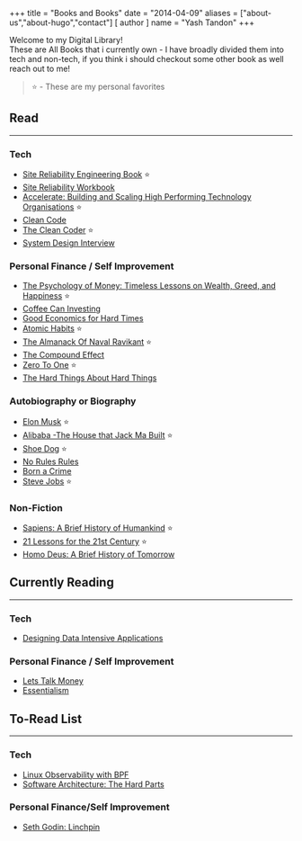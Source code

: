 +++
title = "Books and Books"
date = "2014-04-09"
aliases = ["about-us","about-hugo","contact"]
[ author ]
  name = "Yash Tandon"
+++

 Welcome to my Digital Library! \
 These are All Books that i currently own - I have broadly divided them into tech and non-tech, if you think i should checkout some other book as well reach out to me! 
> ⭐️ - These are my personal favorites

## Read

---

### Tech

- [Site Reliability Engineering Book](https://sre.google/sre-book/table-of-contents/) ⭐️
- [Site Reliability Workbook]([https://sre.google/workbook/table-of-contents/](https://sre.google/workbook/table-of-contents/))
- [Accelerate: Building and Scaling High Performing Technology Organisations](https://amzn.eu/d/1QHB82W) ⭐️
- [Clean Code](https://amzn.eu/d/9VFH40v)
- [The Clean Coder](https://amzn.eu/d/d4Txc0Y) ⭐️
- [System Design Interview](https://amzn.eu/d/hnQT21r)

### Personal Finance / Self Improvement

- [The Psychology of Money: Timeless Lessons on Wealth, Greed, and Happiness](https://amzn.eu/d/aJqUrPX) ⭐️
- [Coffee Can Investing](https://amzn.eu/d/5mNS0xw)
- [Good Economics for Hard Times](https://amzn.eu/d/5eeK1w8)
- [Atomic Habits](https://amzn.eu/d/0Qyjj60) ⭐️
- [The Almanack Of Naval Ravikant](https://amzn.eu/d/1fiw4Aj) ⭐️
- [The Compound Effect](https://amzn.eu/d/bzHVdEl)
- [Zero To One](https://amzn.eu/d/5pTN1sR) ⭐️
- [The Hard Things About Hard Things](https://amzn.eu/d/3sHJ7TW)

### Autobiography or Biography

- [Elon Musk](https://amzn.eu/d/fB00Bfb) ⭐️
- [Alibaba -The House that Jack Ma Built](https://amzn.eu/d/i5oay5y) ⭐️
- [Shoe Dog](https://amzn.eu/d/axY1Fbx) ⭐️
- [No Rules Rules](https://amzn.eu/d/aM5YUxJ)
- [Born a Crime](https://amzn.eu/d/atYZt1p)
- [Steve Jobs](https://amzn.eu/d/io3IAhJ) ⭐️

### Non-Fiction

- [Sapiens: A Brief History of Humankind](https://amzn.eu/d/2qhKCnh) ⭐️
- [21 Lessons for the 21st Century](https://amzn.eu/d/a8NztdI) ⭐️
- [Homo Deus: A Brief History of Tomorrow](https://amzn.eu/d/dz3LFUS)

## Currently Reading

---

### Tech

- [Designing Data Intensive Applications](https://amzn.eu/d/9WkEBEM)

### Personal Finance / Self Improvement

- [Lets Talk Money](https://amzn.eu/d/jesB0ga)
- [Essentialism](https://amzn.eu/d/1OTBNZ5)

## To-Read List

---

### Tech

- [Linux Observability with BPF](https://amzn.eu/d/aZo9ZZW)
- [Software Architecture: The Hard Parts](https://amzn.eu/d/gSQjltA)

### Personal Finance/Self Improvement

- [Seth Godin: Linchpin](https://amzn.eu/d/bPwsVdR)
